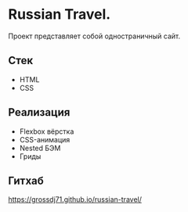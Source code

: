 # Russian Travel.

Проект представляет собой одностраничный сайт.

## Стек
* HTML
* CSS

## Реализация
* Flexbox вёрстка
* CSS-анимация
* Nested БЭМ
* Гриды

## Гитхаб
https://grossdj71.github.io/russian-travel/
